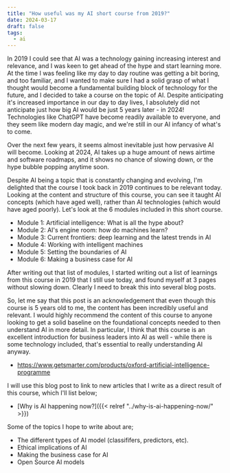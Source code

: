 ```yaml
---
title: "How useful was my AI short course from 2019?"
date: 2024-03-17
draft: false
tags:
  - ai
---
```


In 2019 I could see that AI was a technology gaining increasing interest and relevance, and I was keen to get ahead of the hype and start learning more. At the time I was feeling like my day to day routine was getting a bit boring, and too familiar, and I wanted to make sure I had a solid grasp of what I thought would become a fundamental building block of technology for the future, and I decided to take a course on the topic of AI. Despite anticipating it's increased importance in our day to day lives, I absolutely did not anticipate just how big AI would be just 5 years later - in 2024! Technologies like ChatGPT have become readily available to everyone, and they seem like modern day magic, and we're still in our AI infancy of what's to come.

Over the next few years, it seems almost inevitable just how pervasive AI will become. Looking at 2024, AI takes up a huge amount of news airtime and software roadmaps, and it shows no chance of slowing down, or the hype bubble popping anytime soon.

Despite AI being a topic that is constantly changing and evolving, I'm delighted that the course I took back in 2019 continues to be relevant today. Looking at the content and structure of this course, you can see it taught AI concepts (which have aged well), rather than AI technologies (which would have aged poorly). Let's look at the 6 modules included in this short course.

* Module 1: Artificial intelligence: What is all the hype about?
* Module 2: AI's engine room: how do machines learn?
* Module 3: Current frontiers: deep learning and the latest trends in AI
* Module 4: Working with intelligent machines
* Module 5: Setting the boundaries of AI
* Module 6: Making a business case for AI

After writing out that list of modules, I started writing out a list of learnings from this course in 2019 that I still use today, and found myself at 3 pages without slowing down. Clearly I need to break this into several blog posts.

So, let me say that this post is an acknowledgement that even though this course is 5 years old to me, the content has been incredibly useful and relevant. I would highly recommend the content of this course to anyone looking to get a solid baseline on the foundational concepts needed to then understand AI in more detail. In particular, I think that this course is an excellent introduction for business leaders into AI as well - while there is some technology included, that's essential to really understanding AI anyway. 

* https://www.getsmarter.com/products/oxford-artificial-intelligence-programme

I will use this blog post to link to new articles that I write as a direct result of this course, which I'll list below;

* [Why is AI happening now?]({{< relref "../why-is-ai-happening-now/" >}})

Some of the topics I hope to write about are;

* The different types of AI model (classififers, predictors, etc).
* Ethical implications of AI
* Making the business case for AI
* Open Source AI models
